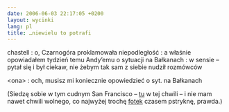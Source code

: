 ```yaml
---
date: 2006-06-03 22:17:05 +0200
layout: wycinki
lang: pl
title: …niewielu to potrafi
---
```


chastell
: o, Czarnogóra proklamowała niepodległość
: a właśnie opowiadałem tydzień temu Andy’emu o sytuacji na Bałkanach
: w sensie – pytał się i był ciekaw, nie żebym tak sam z siebie nudził rozmówców

&lt;ona&gt;
: och, musisz mi koniecznie opowiedzieć o syt. na Bałkanach

(Siedzę sobie w tym cudnym San Francisco – [tu](http://naniscoffee.com/ 'kawiarnia z najmilszym staruszkiem w SF') w tej chwili – i nie mam nawet chwili wolnego, co najwyżej trochę [fotek](/1-125 'WineCamp głównie, ostatnio') czasem pstryknę, prawda.)

